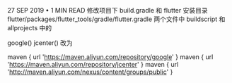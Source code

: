 27 SEP 2019 • 1 MIN READ
修改项目下 build.gradle 和 flutter 安装目录flutter/packages/flutter_tools/gradle/flutter.gradle 两个文件中 buildscript 和allprojects 中的

google()
jcenter()
改为

maven { url 'https://maven.aliyun.com/repository/google' }
maven { url 'https://maven.aliyun.com/repository/jcenter' }
maven { url 'http://maven.aliyun.com/nexus/content/groups/public' }